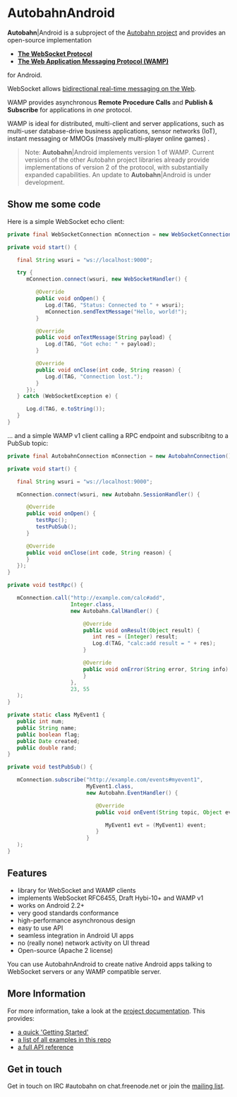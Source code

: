 # AutobahnAndroid

**Autobahn**|Android is a subproject of the [Autobahn project](http://autobahn.ws/) and provides an open-source implementation

* **[The WebSocket Protocol](http://tools.ietf.org/html/rfc6455)**
* **[The Web Application Messaging Protocol (WAMP)](http://wamp.ws/)**

for Android.

WebSocket allows [bidirectional real-time messaging on the Web](http://tavendo.com/blog/post/websocket-why-what-can-i-use-it/).

WAMP provides asynchronous **Remote Procedure Calls** and **Publish & Subscribe** for applications in *one* protocol.

WAMP is ideal for distributed, multi-client and server applications, such as multi-user database-drive business applications, sensor networks (IoT), instant messaging or MMOGs (massively multi-player online games) .

> Note: **Autobahn**|Android implements version 1 of WAMP. Current versions of the other Autobahn project libraries already provide implementations of version 2 of the protocol, with substantially expanded capabilities. An update to **Autobahn**|Android is under development.

## Show me some code

Here is a simple WebSocket echo client:

```java
private final WebSocketConnection mConnection = new WebSocketConnection();

private void start() {

   final String wsuri = "ws://localhost:9000";

   try {
      mConnection.connect(wsuri, new WebSocketHandler() {

         @Override
         public void onOpen() {
            Log.d(TAG, "Status: Connected to " + wsuri);
            mConnection.sendTextMessage("Hello, world!");
         }

         @Override
         public void onTextMessage(String payload) {
            Log.d(TAG, "Got echo: " + payload);
         }

         @Override
         public void onClose(int code, String reason) {
            Log.d(TAG, "Connection lost.");
         }
      });
   } catch (WebSocketException e) {

      Log.d(TAG, e.toString());
   }
}
```

... and a simple WAMP v1 client calling a RPC endpoint and subscribitng to a PubSub topic:

```java
private final AutobahnConnection mConnection = new AutobahnConnection();

private void start() {

   final String wsuri = "ws://localhost:9000";

   mConnection.connect(wsuri, new Autobahn.SessionHandler() {

      @Override
      public void onOpen() {
         testRpc();
         testPubSub();
      }

      @Override
      public void onClose(int code, String reason) {
      }
   });
}

private void testRpc() {

   mConnection.call("http://example.com/calc#add",
                    Integer.class,
                    new Autobahn.CallHandler() {

                        @Override
                        public void onResult(Object result) {
                           int res = (Integer) result;
                           Log.d(TAG, "calc:add result = " + res);
                        }

                        @Override
                        public void onError(String error, String info) {
                        }
                    },
                    23, 55
   );
}

private static class MyEvent1 {
   public int num;
   public String name;
   public boolean flag;
   public Date created;
   public double rand;
}

private void testPubSub() {

   mConnection.subscribe("http://example.com/events#myevent1",
                         MyEvent1.class,
                         new Autobahn.EventHandler() {

                            @Override
                            public void onEvent(String topic, Object event) {

                               MyEvent1 evt = (MyEvent1) event;
                            }
                         }
   );
}
```




## Features

* library for WebSocket and WAMP clients
* implements WebSocket RFC6455, Draft Hybi-10+ and WAMP v1
* works on Android 2.2+
* very good standards conformance
* high-performance asynchronous design
* easy to use API
* seamless integration in Android UI apps
* no (really none) network activity on UI thread
* Open-source (Apache 2 license)

You can use AutobahnAndroid to create native Android apps talking to WebSocket servers or any WAMP compatible server.

## More Information

For more information, take a look at the [project documentation](http://autobahn.ws/android). This provides:

* [a quick 'Getting Started'](http://autobahn.ws/android/gettingstarted.html)
* [a list of all examples in this repo](http://autobahn.ws/android/examples.html)
* [a full API reference](http://autobahn.ws/python/packages.html)


## Get in touch

Get in touch on IRC #autobahn on chat.freenode.net or join the [mailing list](http://groups.google.com/group/autobahnws).
